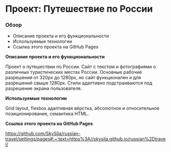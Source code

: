 # Проект: Путешествие по России

### Обзор
* Описание проекта и его функциональности
* Используемые технологии
* Ссылка этого проекта на GitHub Pages

**Описание проекта и его функциональности**

Проект о путешествии по России.
Сайт с текстом и фотографиями о различных туристических местах России. Основные рабочие разрешения от 320px до 1280px, но сайт функционален и для разрешений свыше 1280px. Стили адаптивно подстраиваются под разрешение экрана пользователя. 

**Используемые технологии**

Grid layout, flexbox адаптивная вёрстка, абсолютное и относительное позиционирование, семантика HTML. 

**Ссылка этого проекта на GitHub Pages**

https://github.com/SkySila/russian-travel/settings/pages#:~:text=https%3A//skysila.github.io/russian%2Dtravel/
